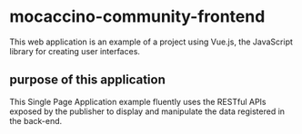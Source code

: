 # mocaccino-community-frontend

This web application is an example of a project using Vue.js, the JavaScript library for creating user interfaces.

## purpose of this application
This Single Page Application example fluently uses the RESTful APIs exposed by the publisher to display and manipulate the data registered in the back-end.
